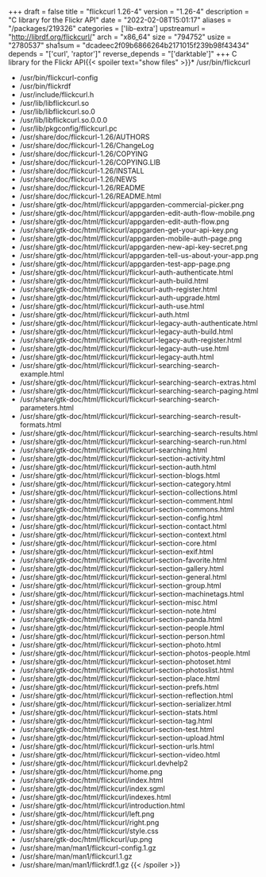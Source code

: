 +++
draft = false
title = "flickcurl 1.26-4"
version = "1.26-4"
description = "C library for the Flickr API"
date = "2022-02-08T15:01:17"
aliases = "/packages/219326"
categories = ['lib-extra']
upstreamurl = "http://librdf.org/flickcurl/"
arch = "x86_64"
size = "794752"
usize = "2780537"
sha1sum = "dcadeec2f09b6866264b2171015f239b98f43434"
depends = "['curl', 'raptor']"
reverse_depends = "['darktable']"
+++
C library for the Flickr API{{< spoiler text="show files" >}}* /usr/bin/flickcurl
* /usr/bin/flickcurl-config
* /usr/bin/flickrdf
* /usr/include/flickcurl.h
* /usr/lib/libflickcurl.so
* /usr/lib/libflickcurl.so.0
* /usr/lib/libflickcurl.so.0.0.0
* /usr/lib/pkgconfig/flickcurl.pc
* /usr/share/doc/flickcurl-1.26/AUTHORS
* /usr/share/doc/flickcurl-1.26/ChangeLog
* /usr/share/doc/flickcurl-1.26/COPYING
* /usr/share/doc/flickcurl-1.26/COPYING.LIB
* /usr/share/doc/flickcurl-1.26/INSTALL
* /usr/share/doc/flickcurl-1.26/NEWS
* /usr/share/doc/flickcurl-1.26/README
* /usr/share/doc/flickcurl-1.26/README.html
* /usr/share/gtk-doc/html/flickcurl/appgarden-commercial-picker.png
* /usr/share/gtk-doc/html/flickcurl/appgarden-edit-auth-flow-mobile.png
* /usr/share/gtk-doc/html/flickcurl/appgarden-edit-auth-flow.png
* /usr/share/gtk-doc/html/flickcurl/appgarden-get-your-api-key.png
* /usr/share/gtk-doc/html/flickcurl/appgarden-mobile-auth-page.png
* /usr/share/gtk-doc/html/flickcurl/appgarden-new-api-key-secret.png
* /usr/share/gtk-doc/html/flickcurl/appgarden-tell-us-about-your-app.png
* /usr/share/gtk-doc/html/flickcurl/appgarden-test-app-page.png
* /usr/share/gtk-doc/html/flickcurl/flickcurl-auth-authenticate.html
* /usr/share/gtk-doc/html/flickcurl/flickcurl-auth-build.html
* /usr/share/gtk-doc/html/flickcurl/flickcurl-auth-register.html
* /usr/share/gtk-doc/html/flickcurl/flickcurl-auth-upgrade.html
* /usr/share/gtk-doc/html/flickcurl/flickcurl-auth-use.html
* /usr/share/gtk-doc/html/flickcurl/flickcurl-auth.html
* /usr/share/gtk-doc/html/flickcurl/flickcurl-legacy-auth-authenticate.html
* /usr/share/gtk-doc/html/flickcurl/flickcurl-legacy-auth-build.html
* /usr/share/gtk-doc/html/flickcurl/flickcurl-legacy-auth-register.html
* /usr/share/gtk-doc/html/flickcurl/flickcurl-legacy-auth-use.html
* /usr/share/gtk-doc/html/flickcurl/flickcurl-legacy-auth.html
* /usr/share/gtk-doc/html/flickcurl/flickcurl-searching-search-example.html
* /usr/share/gtk-doc/html/flickcurl/flickcurl-searching-search-extras.html
* /usr/share/gtk-doc/html/flickcurl/flickcurl-searching-search-paging.html
* /usr/share/gtk-doc/html/flickcurl/flickcurl-searching-search-parameters.html
* /usr/share/gtk-doc/html/flickcurl/flickcurl-searching-search-result-formats.html
* /usr/share/gtk-doc/html/flickcurl/flickcurl-searching-search-results.html
* /usr/share/gtk-doc/html/flickcurl/flickcurl-searching-search-run.html
* /usr/share/gtk-doc/html/flickcurl/flickcurl-searching.html
* /usr/share/gtk-doc/html/flickcurl/flickcurl-section-activity.html
* /usr/share/gtk-doc/html/flickcurl/flickcurl-section-auth.html
* /usr/share/gtk-doc/html/flickcurl/flickcurl-section-blogs.html
* /usr/share/gtk-doc/html/flickcurl/flickcurl-section-category.html
* /usr/share/gtk-doc/html/flickcurl/flickcurl-section-collections.html
* /usr/share/gtk-doc/html/flickcurl/flickcurl-section-comment.html
* /usr/share/gtk-doc/html/flickcurl/flickcurl-section-commons.html
* /usr/share/gtk-doc/html/flickcurl/flickcurl-section-config.html
* /usr/share/gtk-doc/html/flickcurl/flickcurl-section-contact.html
* /usr/share/gtk-doc/html/flickcurl/flickcurl-section-context.html
* /usr/share/gtk-doc/html/flickcurl/flickcurl-section-core.html
* /usr/share/gtk-doc/html/flickcurl/flickcurl-section-exif.html
* /usr/share/gtk-doc/html/flickcurl/flickcurl-section-favorite.html
* /usr/share/gtk-doc/html/flickcurl/flickcurl-section-gallery.html
* /usr/share/gtk-doc/html/flickcurl/flickcurl-section-general.html
* /usr/share/gtk-doc/html/flickcurl/flickcurl-section-group.html
* /usr/share/gtk-doc/html/flickcurl/flickcurl-section-machinetags.html
* /usr/share/gtk-doc/html/flickcurl/flickcurl-section-misc.html
* /usr/share/gtk-doc/html/flickcurl/flickcurl-section-note.html
* /usr/share/gtk-doc/html/flickcurl/flickcurl-section-panda.html
* /usr/share/gtk-doc/html/flickcurl/flickcurl-section-people.html
* /usr/share/gtk-doc/html/flickcurl/flickcurl-section-person.html
* /usr/share/gtk-doc/html/flickcurl/flickcurl-section-photo.html
* /usr/share/gtk-doc/html/flickcurl/flickcurl-section-photos-people.html
* /usr/share/gtk-doc/html/flickcurl/flickcurl-section-photoset.html
* /usr/share/gtk-doc/html/flickcurl/flickcurl-section-photoslist.html
* /usr/share/gtk-doc/html/flickcurl/flickcurl-section-place.html
* /usr/share/gtk-doc/html/flickcurl/flickcurl-section-prefs.html
* /usr/share/gtk-doc/html/flickcurl/flickcurl-section-reflection.html
* /usr/share/gtk-doc/html/flickcurl/flickcurl-section-serializer.html
* /usr/share/gtk-doc/html/flickcurl/flickcurl-section-stats.html
* /usr/share/gtk-doc/html/flickcurl/flickcurl-section-tag.html
* /usr/share/gtk-doc/html/flickcurl/flickcurl-section-test.html
* /usr/share/gtk-doc/html/flickcurl/flickcurl-section-upload.html
* /usr/share/gtk-doc/html/flickcurl/flickcurl-section-urls.html
* /usr/share/gtk-doc/html/flickcurl/flickcurl-section-video.html
* /usr/share/gtk-doc/html/flickcurl/flickcurl.devhelp2
* /usr/share/gtk-doc/html/flickcurl/home.png
* /usr/share/gtk-doc/html/flickcurl/index.html
* /usr/share/gtk-doc/html/flickcurl/index.sgml
* /usr/share/gtk-doc/html/flickcurl/indexes.html
* /usr/share/gtk-doc/html/flickcurl/introduction.html
* /usr/share/gtk-doc/html/flickcurl/left.png
* /usr/share/gtk-doc/html/flickcurl/right.png
* /usr/share/gtk-doc/html/flickcurl/style.css
* /usr/share/gtk-doc/html/flickcurl/up.png
* /usr/share/man/man1/flickcurl-config.1.gz
* /usr/share/man/man1/flickcurl.1.gz
* /usr/share/man/man1/flickrdf.1.gz
{{< /spoiler >}}